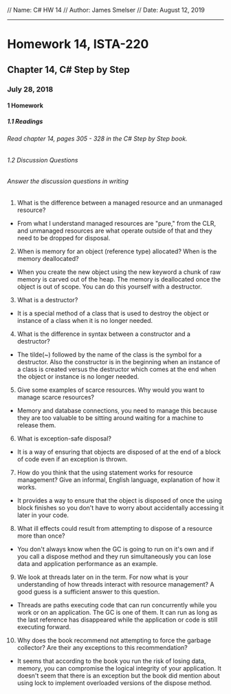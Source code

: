 // Name: C# HW 14
// Author: James Smelser
// Date: August 12, 2019

--------------------------------------------------------------------------
# Homework 14, ISTA-220
## Chapter 14, C# Step by Step
### July 28, 2018
#### 1 Homework
##### 1.1 Readings
###### Read chapter 14, pages 305 - 328 in the C# Step by Step book.
###### 1.2 Discussion Questions
###### Answer the discussion questions in writing
1. What is the difference between a managed resource and an unmanaged resource?
- From what I understand managed resources are "pure," from the CLR, and unmanaged resources are what operate outside of that and they need to be dropped for disposal.
2. When is memory for an object (reference type) allocated? When is the memory deallocated?
- When you create the new object using the new keyword a chunk of raw memory is carved out of the heap. The memory is deallocated once the object is out of scope. You can do this yourself with a destructor.
3. What is a destructor?
- It is a special method of a class that is used to destroy the object or instance of a class when it is no longer needed.
4. What is the difference in syntax between a constructor and a destructor?
- The tilde(~) followed by the name of the class is the symbol for a destructor. Also the constructor is in the beginning when an instance of a class is created versus the destructor which comes at the end when the object or instance is no longer needed.
5. Give some examples of scarce resources. Why would you want to manage scarce resources?
- Memory and database connections, you need to manage this because they are too valuable to be sitting around waiting for a machine to release them.
6. What is exception-safe disposal?
- It is a way of ensuring that objects are disposed of at the end of a block of code even if an exception is thrown.
7. How do you think that the using statement works for resource management? Give an informal, English language, explanation of how it works.
- It provides a way to ensure that the object is disposed of once the using block finishes so you don't have to worry about accidentally accessing it later in your code.
8. What ill effects could result from attempting to dispose of a resource more than once?
- You don't always know when the GC is going to run on it's own and if you call a dispose method and they run simultaneously you can lose data and application performance as an example.
9. We look at threads later on in the term. For now what is your understanding of how threads interact with resource management? A good guess is a sufficient answer to this question.
- Threads are paths executing code that can run concurrently while you work or on an application. The GC is one of them. It can run as long as the last reference has disappeared while the application or code is still executing forward.
10. Why does the book recommend not attempting to force the garbage collector? Are their any exceptions to this recommendation?
- It seems that according to the book you run the risk of losing data, memory, you can compromise the logical integrity of your application. It doesn't seem that there is an exception but the book did mention about using lock to implement overloaded versions of the dispose method.
